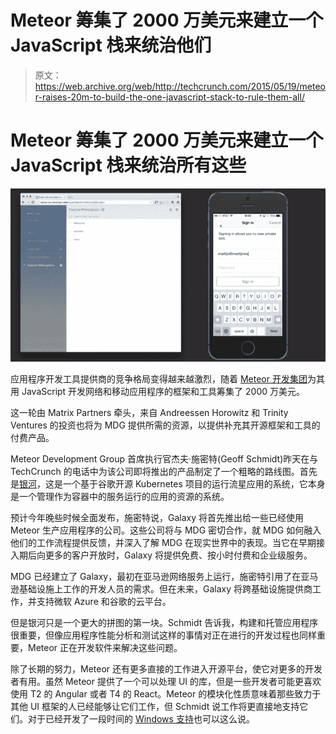 # Meteor 筹集了 2000 万美元来建立一个 JavaScript 栈来统治他们

> 原文：<https://web.archive.org/web/http://techcrunch.com/2015/05/19/meteor-raises-20m-to-build-the-one-javascript-stack-to-rule-them-all/>

# Meteor 筹集了 2000 万美元来建立一个 JavaScript 栈来统治所有这些

![Meteor framework](img/0fb998497e6e00c1fbeb60ead168d563.png)

应用程序开发工具提供商的竞争格局变得越来越激烈，随着 [Meteor 开发集团](https://web.archive.org/web/20230326101916/https://www.meteor.com/)为其用 JavaScript 开发网络和移动应用程序的框架和工具筹集了 2000 万美元。

这一轮由 Matrix Partners 牵头，来自 Andreessen Horowitz 和 Trinity Ventures 的投资也将为 MDG 提供所需的资源，以提供补充其开源框架和工具的付费产品。

Meteor Development Group 首席执行官杰夫·施密特(Geoff Schmidt)昨天在与 TechCrunch 的电话中为该公司即将推出的产品制定了一个粗略的路线图。首先是[银河](https://web.archive.org/web/20230326101916/http://info.meteor.com/blog/meteor-and-a-galaxy-of-containers-with-kubernetes)，这是一个基于谷歌开源 Kubernetes 项目的运行流星应用的系统，它本身是一个管理作为容器中的服务运行的应用的资源的系统。

预计今年晚些时候全面发布，施密特说，Galaxy 将首先推出给一些已经使用 Meteor 生产应用程序的公司。这些公司将与 MDG 密切合作，就 MDG 如何融入他们的工作流程提供反馈，并深入了解 MDG 在现实世界中的表现。当它在早期接入期后向更多的客户开放时，Galaxy 将提供免费、按小时付费和企业级服务。

MDG 已经建立了 Galaxy，最初在亚马逊网络服务上运行，施密特引用了在亚马逊基础设施上工作的开发人员的需求。但在未来，Galaxy 将跨基础设施提供商工作，并支持微软 Azure 和谷歌的云平台。

但是银河只是一个更大的拼图的第一块。Schmidt 告诉我，构建和托管应用程序很重要，但像应用程序性能分析和测试这样的事情对正在进行的开发过程也同样重要，Meteor 正在开发软件来解决这些问题。

除了长期的努力，Meteor 还有更多直接的工作进入开源平台，使它对更多的开发者有用。虽然 Meteor 提供了一个可以处理 UI 的库，但是一些开发者可能更喜欢使用 T2 的 Angular 或者 T4 的 React。Meteor 的模块化性质意味着那些致力于其他 UI 框架的人已经能够让它们工作，但 Schmidt 说工作将更直接地支持它们。对于已经开发了一段时间的 [Windows 支持](https://web.archive.org/web/20230326101916/http://info.meteor.com/blog/meteor-11-microsoft-windows-mongodb-30)也可以这么说。